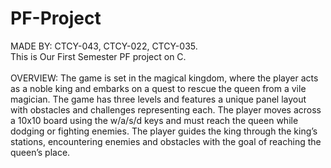 # PF-Project
MADE BY:
CTCY-043, CTCY-022, CTCY-035.
<br>
This is Our First Semester PF project on C.
<br>
<br>
OVERVIEW:
The game is set in the magical kingdom, where the player acts 
as a noble king and embarks on a quest to rescue the queen from 
a vile magician. The game has three levels and features a unique 
panel layout with obstacles and challenges representing each. 
The player moves across a 10x10 board using the w/a/s/d keys 
and must reach the queen while dodging or fighting enemies. 
The player guides the king through the king’s stations, 
encountering enemies and obstacles with the goal of reaching 
the queen’s place.


